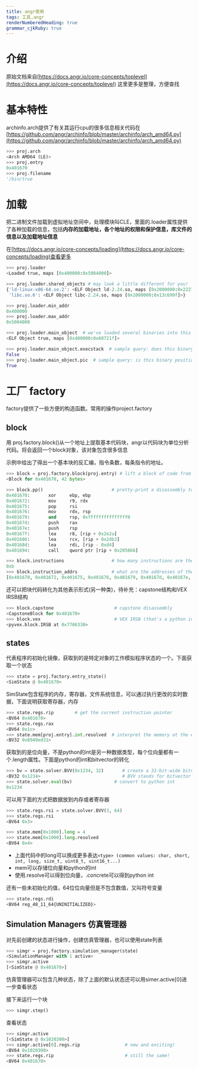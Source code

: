 ```yaml
---
title: angr使用
tags: 工具,angr
renderNumberedHeading: true
grammar_cjkRuby: true
---
```


# 介绍
原始文档来自[https://docs.angr.io/core-concepts/toplevel](https://docs.angr.io/core-concepts/toplevel) 这里更多是整理，方便查找

# 基本特性

archinfo.arch提供了有关其运行cpu的很多信息相关代码在[https://github.com/angr/archinfo/blob/master/archinfo/arch_amd64.py](https://github.com/angr/archinfo/blob/master/archinfo/arch_amd64.py)
``` python
>>> proj.arch
<Arch AMD64 (LE)>
>>> proj.entry
0x401670
>>> proj.filename
'/bin/true
```
# 加载
把二进制文件加载到虚拟地址空间中，处理模块叫CLE，里面的\.loader属性提供了各种加载的信息，包括**内存的加载地址，各个地址的权限和保护信息，库文件的信息以及加载地址信息**

在[https://docs.angr.io/core-concepts/loading](https://docs.angr.io/core-concepts/loading)查看更多
``` python
>>> proj.loader
<Loaded true, maps [0x400000:0x5004000]>

>>> proj.loader.shared_objects # may look a little different for you!
{'ld-linux-x86-64.so.2': <ELF Object ld-2.24.so, maps [0x2000000:0x2227167]>,
 'libc.so.6': <ELF Object libc-2.24.so, maps [0x1000000:0x13c699f]>}

>>> proj.loader.min_addr
0x400000
>>> proj.loader.max_addr
0x5004000

>>> proj.loader.main_object  # we've loaded several binaries into this project. Here's the main one!
<ELF Object true, maps [0x400000:0x60721f]>

>>> proj.loader.main_object.execstack  # sample query: does this binary have an executable stack?
False
>>> proj.loader.main_object.pic  # sample query: is this binary position-independent?
True
```
# 工厂 factory
factory提供了一些方便的构造函数。常用的操作project.factory

## block
用 proj.factory.block()从一个地址上提取基本代码块，angr以代码块为单位分析代码。将会返回一个block对象，该对象包含很多信息

示例中给出了得出一个基本块的反汇编，指令条数，每条指令的地址。
``` python
>>> block = proj.factory.block(proj.entry) # lift a block of code from the program's entry point
<Block for 0x401670, 42 bytes>

>>> block.pp()                          # pretty-print a disassembly to stdout
0x401670:       xor     ebp, ebp
0x401672:       mov     r9, rdx
0x401675:       pop     rsi
0x401676:       mov     rdx, rsp
0x401679:       and     rsp, 0xfffffffffffffff0
0x40167d:       push    rax
0x40167e:       push    rsp
0x40167f:       lea     r8, [rip + 0x2e2a]
0x401686:       lea     rcx, [rip + 0x2db3]
0x40168d:       lea     rdi, [rip - 0xd4]
0x401694:       call    qword ptr [rip + 0x205866]

>>> block.instructions                  # how many instructions are there?
0xb
>>> block.instruction_addrs             # what are the addresses of the instructions?
[0x401670, 0x401672, 0x401675, 0x401676, 0x401679, 0x40167d, 0x40167e, 0x40167f, 0x401686, 0x40168d, 0x401694]
```
还可以把块代码转化为其他表示形式(另一种类)，待补充：capstone结构和VEX IRSB结构

``` python
>>> block.capstone                       # capstone disassembly
<CapstoneBlock for 0x401670>
>>> block.vex                            # VEX IRSB (that's a python internal address, not a program address)
<pyvex.block.IRSB at 0x7706330>
```
## states
代表程序的初始化镜像，获取到的是特定对象的工作模拟程序状态的一个。下面获取一个状态

``` python
>>> state = proj.factory.entry_state()
<SimState @ 0x401670>
```
SimState包含程序的内存，寄存器，文件系统信息，可以通过执行更改的实时数据，下面说明获取寄存器，内存

``` python
>>> state.regs.rip        # get the current instruction pointer
<BV64 0x401670>
>>> state.regs.rax
<BV64 0x1c>
>>> state.mem[proj.entry].int.resolved  # interpret the memory at the entry point as a C int
<BV32 0x8949ed31>
```
获取到的是位向量，不是python的int是另一种数据类型，每个位向量都有一个.length属性。下面是python的int和bitvector的转化

``` python
>>> bv = state.solver.BVV(0x1234, 32)       # create a 32-bit-wide bitvector with value 0x1234
<BV32 0x1234>                               # BVV stands for bitvector value
>>> state.solver.eval(bv)                # convert to python int
0x1234
```

可以用下面的方式把数据放到内存或者寄存器
``` python
>>> state.regs.rsi = state.solver.BVV(3, 64)
>>> state.regs.rsi
<BV64 0x3>

>>> state.mem[0x1000].long = 4
>>> state.mem[0x1000].long.resolved
<BV64 0x4>
```
- 上面代码中的long可以换成更多表达`<type> (common values: char, short, int, long, size_t, uint8_t, uint16_t...)`
- mem可以存储位向量和python的int
- 使用.resolve可以得到位向量，.concrete可以得到python int
 
 
还有一些未初始化的值，64位位向量但是不包含数值，又叫符号变量
``` python
>>> state.regs.rdi
<BV64 reg_48_11_64{UNINITIALIZED}>
```
## Simulation Managers 仿真管理器

对先前创建的状态进行操作，创建仿真管理器，也可以使用state列表

``` python
>>> simgr = proj.factory.simulation_manager(state)
<SimulationManager with 1 active>
>>> simgr.active
[<SimState @ 0x401670>]
```
仿真管理器可以包含几种状态，除了上面的默认状态还可以用simer.active[0]进一步查看状态

接下来运行一个块

``` python
>>> simgr.step()
```
查看状态

``` python
>>> simgr.active
[<SimState @ 0x1020300>]
>>> simgr.active[0].regs.rip                 # new and exciting!
<BV64 0x1020300>
>>> state.regs.rip                           # still the same!
<BV64 0x401670>
```